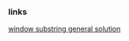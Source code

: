 ### links  

<a href="https://leetcode.com/problems/minimum-window-substring/solutions/26808/Here-is-a-10-line-template-that-can-solve-most-'substring'-problems" target="_blank">window substring general solution</a>